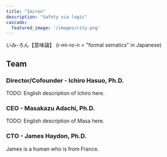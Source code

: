 ```yaml
---
title: "Imiron"
description: "Safety via logic"
cascade:
  featured_image: '/images/city.png'
---
```


いみ-ろん【意味論】
(i-mi-ro-n = "formal sematics" in Japanese)

## Team

### Director/Cofounder - Ichiro Hasuo, Ph.D.

TODO: English description of Ichiro here.

### CEO - Masakazu Adachi, Ph.D.

TODO: English description of Masa here.

### CTO - James Haydon, Ph.D.

James is a human who is from France.
